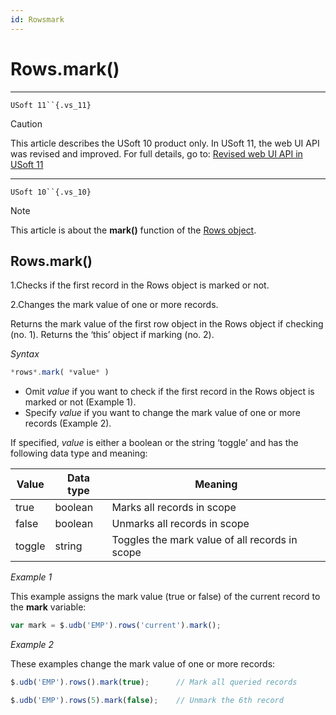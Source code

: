 ```yaml
---
id: Rowsmark
---
```


# Rows.mark()



----

`USoft 11``{.vs_11}`

> [!CAUTION]
> This article describes the USoft 10 product only.
> In USoft 11, the web UI API was revised and improved. For full details, go to:
> [Revised web UI API in USoft 11](/docs/Web%20and%20app%20UIs/UDB%20udb/Revised%20web%20UI%20API%20in%20USoft%2011.md)

----

`USoft 10``{.vs_10}`

> [!NOTE]
> This article is about the **mark()** function of the [Rows object](/docs/Web%20and%20app%20UIs/UDB%20Rows).

## **Rows.mark()**

1.Checks if the first record in the Rows object is marked or not.

2.Changes the mark value of one or more records.

Returns the mark value of the first row object in the Rows object if checking (no. 1). Returns the ‘this’ object if marking (no. 2).

*Syntax*

```js
*rows*.mark( *value* )
```

- Omit *value* if you want to check if the first record in the Rows object is marked or not (Example 1).
- Specify *value* if you want to change the mark value of one or more records (Example 2).

If specified, *value* is either a boolean or the string ‘toggle’ and has the following data type and meaning:

|**Value**|**Data type**|**Meaning**|
|--------|--------|--------|
|true    |boolean |Marks all records in scope|
|false   |boolean |Unmarks all records in scope|
|toggle  |string  |Toggles the mark value of all records in scope|



*Example 1*

This example assigns the mark value (true or false) of the current record to the **mark** variable:

```js
var mark = $.udb('EMP').rows('current').mark();
```

*Example 2*

These examples change the mark value of one or more records:

```js
$.udb('EMP').rows().mark(true);      // Mark all queried records

$.udb('EMP').rows(5).mark(false);    // Unmark the 6th record
```

 